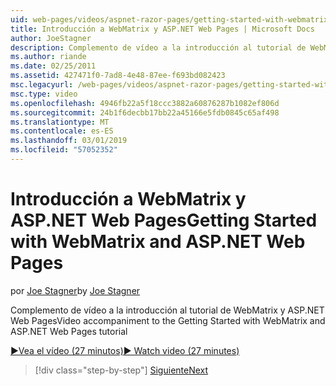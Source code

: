 ```yaml
---
uid: web-pages/videos/aspnet-razor-pages/getting-started-with-webmatrix-and-aspnet-web-pages
title: Introducción a WebMatrix y ASP.NET Web Pages | Microsoft Docs
author: JoeStagner
description: Complemento de vídeo a la introducción al tutorial de WebMatrix y ASP.NET Web Pages
ms.author: riande
ms.date: 02/25/2011
ms.assetid: 427471f0-7ad8-4e48-87ee-f693bd082423
msc.legacyurl: /web-pages/videos/aspnet-razor-pages/getting-started-with-webmatrix-and-aspnet-web-pages
msc.type: video
ms.openlocfilehash: 4946fb22a5f18ccc3882a60876287b1082ef806d
ms.sourcegitcommit: 24b1f6decbb17bb22a45166e5fdb0845c65af498
ms.translationtype: MT
ms.contentlocale: es-ES
ms.lasthandoff: 03/01/2019
ms.locfileid: "57052352"
---
```

<a name="getting-started-with-webmatrix-and-aspnet-web-pages"></a><span data-ttu-id="836e6-103">Introducción a WebMatrix y ASP.NET Web Pages</span><span class="sxs-lookup"><span data-stu-id="836e6-103">Getting Started with WebMatrix and ASP.NET Web Pages</span></span>
====================
<span data-ttu-id="836e6-104">por [Joe Stagner](https://github.com/JoeStagner)</span><span class="sxs-lookup"><span data-stu-id="836e6-104">by [Joe Stagner](https://github.com/JoeStagner)</span></span>

<span data-ttu-id="836e6-105">Complemento de vídeo a la introducción al tutorial de WebMatrix y ASP.NET Web Pages</span><span class="sxs-lookup"><span data-stu-id="836e6-105">Video accompaniment to the Getting Started with WebMatrix and ASP.NET Web Pages tutorial</span></span>

[<span data-ttu-id="836e6-106">&#9654;Vea el vídeo (27 minutos)</span><span class="sxs-lookup"><span data-stu-id="836e6-106">&#9654; Watch video (27 minutes)</span></span>](https://channel9.msdn.com/Blogs/ASP-NET-Site-Videos/getting-started-with-webmatrix-and-aspnet-web-pages)

> [!div class="step-by-step"]
> [<span data-ttu-id="836e6-107">Siguiente</span><span class="sxs-lookup"><span data-stu-id="836e6-107">Next</span></span>](introduction-to-aspnet-web-programming-using-the-razor-syntax.md)

